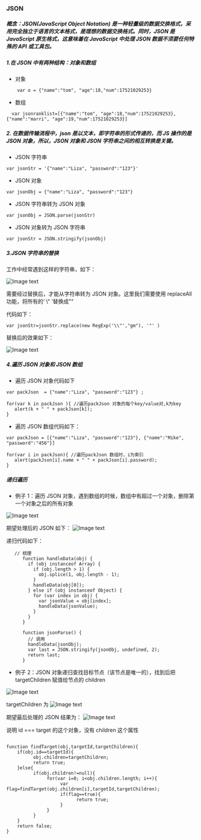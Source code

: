 <!--
 * @Description:json介绍
 * @Author: xiao.zhang
 * @Date: 2021-04-14 19:54:37
 * @LastEditors: xiao.zhang
 * @LastEditTime: 2021-04-15 16:49:41
-->

### JSON

##### 概念：JSON(JavaScript Object Notation) 是一种轻量级的数据交换格式，采用完全独立于语言的文本格式，是理想的数据交换格式。同时，JSON 是 JavaScript 原生格式，这意味着在 JavaScript 中处理 JSON 数据不须要任何特殊的 API 或工具包。

##### 1.在 JSON 中有两种结构：对象和数组

- 对象

```
    var o = {"name":"tom", "age":18,"num":17521029253}
```

- 数组

```
  var jsonranklist=[{"name":"tom", "age":18,"num":17521029253},{"name":"marri", "age":19,"num":17521029253}]
```

##### 2. 在数据传输流程中，json 是以文本，即字符串的形式传递的，而 JS 操作的是 JSON 对象，所以，JSON 对象和 JSON 字符串之间的相互转换是关键。

- JSON 字符串

```
var jsonStr = '{"name":"Liza", "password":"123"}'
```

- JSON 对象

```
var jsonObj = {"name":"Liza", "password":"123"}
```

- JSON 字符串转为 JSON 对象

```
var jsonObj = JSON.parse(jsonStr)
```

- JSON 对象转为 JSON 字符串

```
var jsonStr = JSON.stringify(jsonObj)
```

##### 3.JSON 字符串的替换

工作中经常遇到这样的字符串，如下：

![Image text](https://img-blog.csdn.net/20161028115308822)

需要经过替换后，才能从字符串转为 JSON 对象。这里我们需要使用 replaceAll 功能，将所有的‘ \\" ’替换成""

代码如下：

```
var jsonStr=jsonStr.replace(new RegExp('\\"',"gm"), '"' )
```

替换后的效果如下：

![Image text](https://img-blog.csdn.net/20161028115312432)

##### 4.遍历 JSON 对象和 JSON 数组

- 遍历 JSON 对象代码如下

```
var packJson  = {"name":"Liza", "password":"123"} ;

for(var k in packJson ){ //遍历packJson 对象的每个key/value对,k为key
   alert(k + " " + packJson[k]);
}
```

- 遍历 JSON 数组代码如下：

```
var packJson = [{"name":"Liza", "password":"123"}, {"name":"Mike", "password":"456"}]

for(var i in packJson){ //遍历packJson 数组时，i为索引
   alert(packJson[i].name + " " + packJson[i].password);
}

```

##### 递归遍历

- 例子 1：遍历 JSON 对象，遇到数组的时候，数组中有超过一个对象，删除第一个对象之后的所有对象

![Image text](https://img-blog.csdn.net/20161028115320046)

期望处理后的 JSON 如下：
![Image text](https://img-blog.csdn.net/20161028115324375)

递归代码如下：

```
   // 梳理
      function handleData(obj) {
        if (obj instanceof Array) {
          if (obj.length > 1) {
            obj.splice(1, obj.length - 1);
          }
          handleData(obj[0]);
        } else if (obj instanceof Object) {
          for (var index in obj) {
            var jsonValue = obj[index];
            handleData(jsonValue);
          }
        }
      }

      function jsonParse() {
        // 调用
        handleData(jsonObj);
        var last = JSON.stringify(jsonObj, undefined, 2);
        return last;
      }
```

- 例子 2：JSON 对象递归查找目标节点（该节点是唯一的），找到后把 targetChildren 赋值给节点的 children

![Image text](https://img-blog.csdn.net/20161028115329119)

targetChildren 为
![Image text](https://img-blog.csdn.net/20161028115334578)

期望最后处理的 JSON 结果为：
![Image text](https://img-blog.csdn.net/20161028115338995)

说明 id === target 的这个对象，没有 children 这个属性

```

function findTarget(obj,targetId,targetChildren){
    if(obj.id==targetId){
          obj.children=targetChildren;
          return true;
    }else{
          if(obj.children!=null){
               for(var i=0; i<obj.children.length; i++){
                    var flag=findTarget(obj.children[i],targetId,targetChildren);
                    if(flag==true){
                          return true;
                    }
               }
          }
    }
    return false;
}

```
